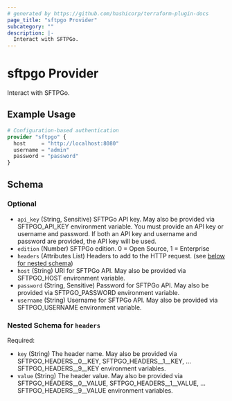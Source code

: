 ```yaml
---
# generated by https://github.com/hashicorp/terraform-plugin-docs
page_title: "sftpgo Provider"
subcategory: ""
description: |-
  Interact with SFTPGo.
---
```


# sftpgo Provider

Interact with SFTPGo.

## Example Usage

```terraform
# Configuration-based authentication
provider "sftpgo" {
  host     = "http://localhost:8080"
  username = "admin"
  password = "password"
}
```

<!-- schema generated by tfplugindocs -->
## Schema

### Optional

- `api_key` (String, Sensitive) SFTPGo API key. May also be provided via SFTPGO_API_KEY environment variable. You must provide an API key or username and password. If both an API key and username and password are provided, the API key will be used.
- `edition` (Number) SFTPGo edition. 0 = Open Source, 1 = Enterprise
- `headers` (Attributes List) Headers to add to the HTTP request. (see [below for nested schema](#nestedatt--headers))
- `host` (String) URI for SFTPGo API. May also be provided via SFTPGO_HOST environment variable.
- `password` (String, Sensitive) Password for SFTPGo API. May also be provided via SFTPGO_PASSWORD environment variable.
- `username` (String) Username for SFTPGo API. May also be provided via SFTPGO_USERNAME environment variable.

<a id="nestedatt--headers"></a>
### Nested Schema for `headers`

Required:

- `key` (String) The header name. May also be provided via SFTPGO_HEADERS__0__KEY, SFTPGO_HEADERS__1__KEY, ... SFTPGO_HEADERS__9__KEY environment variables.
- `value` (String) The header value. May also be provided via SFTPGO_HEADERS__0__VALUE, SFTPGO_HEADERS__1__VALUE, ... SFTPGO_HEADERS__9__VALUE environment variables.
